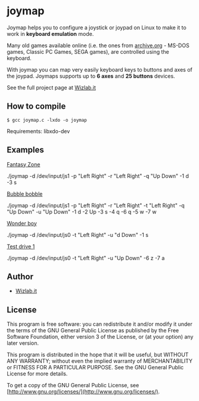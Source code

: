 # joymap

Joymap helps you to configure a joystick or joypad on Linux to make it to work in **keyboard emulation** mode.

Many old games available online (i.e. the ones from [archive.org](https://archive.org/) - MS-DOS games, Classic PC Games, SEGA games), are controlled using the keyboard.

With joymap you can map very easily keyboard keys to buttons and axes of the joypad. Joymaps supports up to **6 axes** and **25 buttons** devices.

See the full project page at [Wizlab.it](https://www.wizlab.it/code/joymap.html)


How to compile
--------------
    $ gcc joymap.c -lxdo -o joymap
Requirements: libxdo-dev


Examples
--------
[Fantasy Zone](http://www.retrosega.com/game.php?id=192)

./joymap -d /dev/input/js1 -p "Left Right" -r "Left Right" -q "Up Down" -1 d -3 s


[Bubble bobble](https://archive.org/details/msdos_Bubble_Bobble_1988)

./joymap -d /dev/input/js1 -p "Left Right" -r "Left Right" -t "Left Right" -q "Up Down" -u "Up Down" -1 d -2 Up -3 s -4 q -6 q -5 w -7 w


[Wonder boy](http://www.retrosega.com/game.php?id=1207)

./joymap -d /dev/input/js0 -t "Left Right" -u "d Down" -1 s


[Test drive 1](https://classicreload.com/test-drive.html)

./joymap -d /dev/input/js0 -t "Left Right" -u "Up Down" -6 z -7 a


Author
------
  * [Wizlab.it](https://www.wizlab.it/)


License
-------
This program is free software: you can redistribute it and/or modify
it under the terms of the GNU General Public License as published by
the Free Software Foundation, either version 3 of the License, or
(at your option) any later version.

This program is distributed in the hope that it will be useful,
but WITHOUT ANY WARRANTY; without even the implied warranty of
MERCHANTABILITY or FITNESS FOR A PARTICULAR PURPOSE. See the
GNU General Public License for more details.

To get a copy of the GNU General Public License, see [http://www.gnu.org/licenses/](http://www.gnu.org/licenses/).
